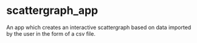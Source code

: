 # scattergraph_app

An app which creates an interactive scattergraph based on data imported by the user in the form of a csv file.
